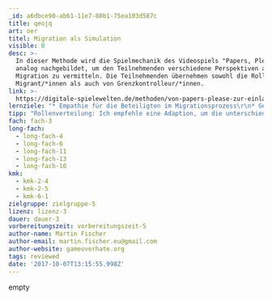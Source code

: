 ```yaml
---
_id: a6dbce90-ab61-11e7-80b1-75ea103d587c
title: qeojq
art: oer
titel: Migration als Simulation
visible: 0
desc: >-
  In dieser Methode wird die Spielmechanik des Videospiels "Papers, Please!"
  analog nachgebildet, um den Teilnehmenden verschiedene Perspektiven auf
  Migration zu vermitteln. Die Teilnehmenden übernehmen sowohl die Rolle der
  Migrant/*innen als auch von Grenzkontrolleur/*innen.
link: >-
  https://digitale-spielewelten.de/methoden/von-papers-please-zur-einlasskontrolle-an-einer-schule-im-jahr-2022/84
lernziele: "* Empathie für die Beteiligten im Migrationsprozess\r\n* Gerechtigkeitssinn schärfen\r\n* Kritischer Umgang mit Gehorsam, strengen Hierarchien\r\n* Willkür, Machtlosigkeit, Kontrolle erfahrbar machen\r\n* Gesellschaftsstrukturen verstehen"
tipp: "Rollenverteilung: Ich empfehle eine Adaption, um die unterschiedlichen Perspektive zu vermitteln. Die Teilnehmenden sollten in mehreren Durchläufen die unterschiedliche Rollen einnehmen. Dabei sollten folgende Rollen berücksichtigt werden: Schüler/*in, Kontrolleur/*in, Bildungsministerium. Die Schüler/*innen geben nur ihre Pässe ab und empfangen die Entscheidung für ihren Schulzugang, Kontrolleur/*innen setzen die Vorgaben des Bildungsministeriums um und die Gruppe für das Bildungsministerium setzt die täglichen Regeln fest. Dabei muss beachtet werden, dass die Gruppe der Schüler/*innen deutlich größer sein muss als die anderen, empfehlenswert ist eine Verteilung Schüler/*innen:Kontrolleur/*innen 4:1. Die Gruppe des Bildungsministeriums ist variabel, sollte allerdings nicht umfangreich sein um schnell Regeln setzen zu können.\r\n\r\nDigitale Spielenutzung: Ich empfehle auch das Spiel \"Papers, Please!\" selbst einzusetzen. Ungleich der Simulation verdeutlicht dieses auch potentielle Handlungsfolgen und evoziert ein düsteres Szenario in einem fiktiven Post-Sovietischen Staat. Bei Einsatz des Videospiels bietet sich auch ein modularer Aufbau der Methode an. Zunächst sollte die analoge Simulation in der Lebenswelt der Jugendlichen genutzt und reflektiert werden. In einer zweiten Einheit kann durch das Videospiel die Politisierung des Szenarios verschärft werden und noch expliziter diskutiert werden. Durch das Szenario ergeben sich zusätzliche historische Bezugspunkte. Das Spiel ist in der Anschaffung günstig (<10€), für die Umsetzung der Simulation selbst allerdings nicht notwendig."
fach: fach-3
long-fach:
  - long-fach-4
  - long-fach-6
  - long-fach-11
  - long-fach-13
  - long-fach-16
kmk:
  - kmk-2-4
  - kmk-2-5
  - kmk-6-1
zielgruppe: zielgruppe-5
lizenz: lizenz-3
dauer: dauer-3
vorbereitungszeit: vorbereitungszeit-5
author-name: Martin Fischer
author-email: martin.fischer.eu@gmail.com
author-website: gameoverhate.org
tags: reviewed
date: '2017-10-07T13:15:55.998Z'
---
```

empty
